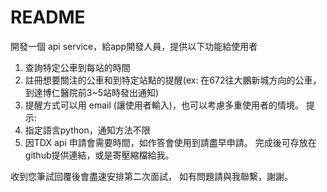 # README

開發一個 api service，給app開發人員，提供以下功能給使用者

1. 查詢特定公車到每站的時間
2. 註冊想要關注的公車和到特定站點的提醒(ex: 在672往大鵬新城方向的公車，到達博仁醫院前3~5站時發出通知)
3. 提醒方式可以用 email (讓使用者輸入)，也可以考慮多重使用者的情境。
提示:
1. 指定語言python，通知方法不限
2. 因TDX api 申請會需要時間，如作答會使用到請盡早申請。
完成後可存放在github提供連結，或是寄壓縮檔給我。

收到您筆試回覆後會盡速安排第二次面試，
如有問題請與我聯繫，謝謝。
